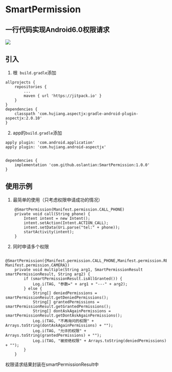 # SmartPermission

## 一行代码实现Android6.0权限请求
[![](https://jitpack.io/v/oslantian/SmartPermission.svg)](https://jitpack.io/#oslantian/SmartPermission)

## 引入
1. 根` build.gradle`添加
```
allprojects {
	repositories {
		...
		maven { url 'https://jitpack.io' }
	}
}
dependencies {
	classpath 'com.hujiang.aspectjx:gradle-android-plugin-aspectjx:2.0.10'
}
```
2. app的`build.gradle`添加
```
apply plugin: 'com.android.application'
apply plugin: 'com.hujiang.android-aspectjx'


dependencies {
	implementation 'com.github.oslantian:SmartPermission:1.0.0'
}
```

## 使用示例
1. 最简单的使用（只考虑权限申请成功的情况）
```
    @SmartPermission(Manifest.permission.CALL_PHONE)
    private void call(String phone) {
        Intent intent = new Intent();
        intent.setAction(Intent.ACTION_CALL);
        intent.setData(Uri.parse("tel:" + phone));
        startActivity(intent);
    }
```
2. 同时申请多个权限
```
    @SmartPermission({Manifest.permission.CALL_PHONE,Manifest.permission.READ_EXTERNAL_STORAGE, Manifest.permission.CAMERA})
    private void multiple(String arg1, SmartPermissionResult smartPermissionResult, String arg2) {
        if (smartPermissionResult.isAllGranted()) {
            Log.i(TAG, "参数=" + arg1 + "---" + arg2);
        } else {
            String[] deniedPermissions = smartPermissionResult.getDeniedPermissions();
            String[] grantedPermissions = smartPermissionResult.getGrantedPermissions();
            String[] dontAskAgainPermissions = smartPermissionResult.getDontAskAgainPermissions();
            Log.i(TAG, "不再询问的权限" + Arrays.toString(dontAskAgainPermissions) + "");
            Log.i(TAG, "允许的权限" + Arrays.toString(grantedPermissions) + "");
            Log.i(TAG, "被拒绝权限" + Arrays.toString(deniedPermissions) + "");
        }
    }
```
权限请求结果封装在smartPermissionResult中
